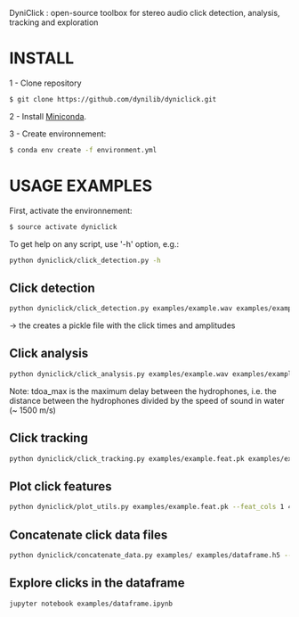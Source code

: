 DyniClick : open-source toolbox for stereo audio click detection, analysis, tracking and exploration

# INSTALL

1 - Clone repository

```sh
$ git clone https://github.com/dynilib/dyniclick.git
```

2 - Install [Miniconda](https://conda.io/docs/install/quick.html).

3 - Create environnement:

```sh
$ conda env create -f environment.yml
```

# USAGE EXAMPLES

First, activate the environnement:

```sh
$ source activate dyniclick
```


To get help on any script, use '-h' option, e.g.:

```sh
python dyniclick/click_detection.py -h
```

## Click detection

```sh
python dyniclick/click_detection.py examples/example.wav examples/example.clicks.pk --bandpass_freq 10000 15000 15000 20000
```

-> the creates a pickle file with the click times and amplitudes

## Click analysis

```sh
python dyniclick/click_analysis.py examples/example.wav examples/example.clicks.pk examples/example.feat.pk --tdoa_max 0.00047
```

Note: tdoa_max is the maximum delay between the hydrophones, i.e. the distance between the hydrophones divided by the speed of sound in water (~ 1500 m/s)


## Click tracking

```sh
python dyniclick/click_tracking.py examples/example.feat.pk examples/example.tracks.pk --click_interval_max 0.3 --diff_max 0.000025 --amp_thres 0.1
```


## Plot click features

```sh
python dyniclick/plot_utils.py examples/example.feat.pk --feat_cols 1 4 2 5 --feat_scale 1 1000 1000 0.001 --track_file examples/example.tracks.pk
```

## Concatenate click data files

```sh
python dyniclick/concatenate_data.py examples/ examples/dataframe.h5 --track_root examples/
```

## Explore clicks in the dataframe

```sh
jupyter notebook examples/dataframe.ipynb
```

